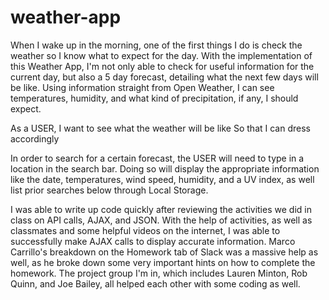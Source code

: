 # weather-app
When I wake up in the morning, one of the first things I do is check the weather so I know what to expect for the day. With the implementation of this Weather App, I'm not only able to check for useful information for the current day, but also a 5 day forecast, detailing what the next few days will be like. Using information straight from Open Weather, I can see temperatures, humidity, and what kind of precipitation, if any, I should expect.

As a USER,
I want to see what the weather will be like
So that I can dress accordingly

In order to search for a certain forecast, the USER will need to type in a location in the search bar. Doing so will display the appropriate information like the date, temperatures, wind speed, humidity, and a UV index, as well list prior searches below through Local Storage. 

I was able to write up code quickly after reviewing the activities we did in class on API calls, AJAX, and JSON. With the help of activities, as well as classmates and some helpful videos on the internet, I was able to successfully make AJAX calls to display accurate information. Marco Carrillo's breakdown on the Homework tab of Slack was a massive help as well, as he broke down some very important hints on how to complete the homework. The project group I'm in, which includes Lauren Minton, Rob Quinn, and Joe Bailey, all helped each other with some coding as well.

